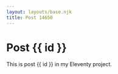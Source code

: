 ```yaml
---
layout: layouts/base.njk
title: Post 14650
---
```


# Post {{ id }}

This is post {{ id }} in my Eleventy project.
